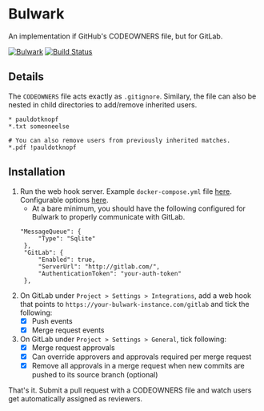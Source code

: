 # Bulwark

An implementation if GitHub's CODEOWNERS file, but for GitLab.

[![Bulwark](https://img.shields.io/nuget/v/Bulwark.svg?style=flat-square&label=Bulwark)](http://www.nuget.org/packages/Bulwark/)
[![Build Status](https://travis-ci.com/pauldotknopf/bulwark.svg?branch=develop)](https://travis-ci.com/pauldotknopf/bulwark)

## Details

The `CODEOWNERS` file acts exactly as `.gitignore`. Similary, the file can also be nested in child directories to add/remove inherited users.

```config
* pauldotknopf
*.txt someoneelse

# You can also remove users from previously inherited matches.
*.pdf !pauldotknopf

```

## Installation

1. Run the web hook server. Example `docker-compose.yml` file [here](build/docker/example/docker-compose.yml). Configurable options [here](todo).
   * At a bare minimum, you should have the following configured for Bulwark to properly communicate with GitLab.
   ```
   "MessageQueue": {
        "Type": "Sqlite"
    },
    "GitLab": {
        "Enabled": true,
        "ServerUrl": "http://gitlab.com/",
        "AuthenticationToken": "your-auth-token"
    },
   ```
2. On GitLab under `Project > Settings > Integrations`, add a web hook that points to `https://your-bulwark-instance.com/gitlab` and tick the following:
   * [x] Push events
   * [x] Merge request events
3. On GitLab under `Project > Settings > General`, tick following:
   * [x] Merge request approvals
   * [x] Can override approvers and approvals required per merge request
   * [x] Remove all approvals in a merge request when new commits are pushed to its source branch (optional)

That's it. Submit a pull request with a CODEOWNERS file and watch users get automatically assigned as reviewers.
